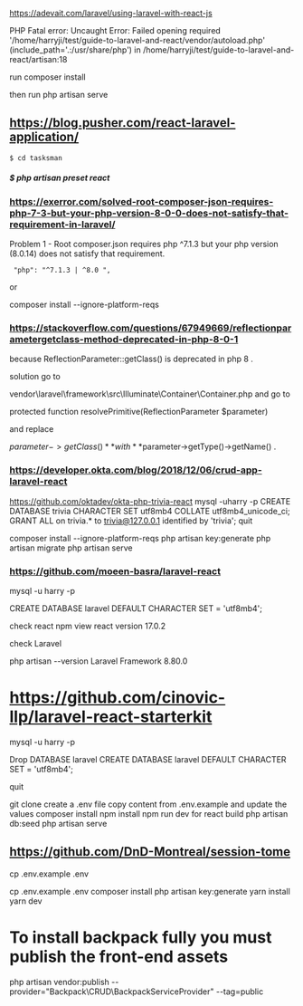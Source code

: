 https://adevait.com/laravel/using-laravel-with-react-js


PHP Fatal error:  Uncaught Error: Failed opening required '/home/harryji/test/guide-to-laravel-and-react/vendor/autoload.php' (include_path='.:/usr/share/php') in /home/harryji/test/guide-to-laravel-and-react/artisan:18

run 
composer install

then 
run php artisan serve



## https://blog.pusher.com/react-laravel-application/


    $ cd tasksman
#####    $ php artisan preset react


### https://exerror.com/solved-root-composer-json-requires-php-7-3-but-your-php-version-8-0-0-does-not-satisfy-that-requirement-in-laravel/
Problem 1
    - Root composer.json requires php ^7.1.3 but your php version (8.0.14) does not satisfy that requirement.


     "php": "^7.1.3 | ^8.0 ",
  
or 

composer install --ignore-platform-reqs


### https://stackoverflow.com/questions/67949669/reflectionparametergetclass-method-deprecated-in-php-8-0-1


because ReflectionParameter::getClass() is deprecated in php 8 .

solution go to

vendor\laravel\framework\src\Illuminate\Container\Container.php
and go to

protected function resolvePrimitive(ReflectionParameter $parameter)

and replace

$parameter->getClass()** with **$parameter->getType()->getName() .


### https://developer.okta.com/blog/2018/12/06/crud-app-laravel-react
https://github.com/oktadev/okta-php-trivia-react
mysql -uharry -p
CREATE DATABASE trivia CHARACTER SET utf8mb4 COLLATE utf8mb4_unicode_ci;
GRANT ALL on trivia.* to trivia@127.0.0.1 identified by 'trivia';
quit


composer install --ignore-platform-reqs
php artisan key:generate
php artisan migrate
php artisan serve


### https://github.com/moeen-basra/laravel-react

mysql -u harry -p


CREATE DATABASE laravel DEFAULT CHARACTER SET = 'utf8mb4';


check react 
npm view react version
17.0.2

check Laravel

php artisan --version
Laravel Framework 8.80.0


# https://github.com/cinovic-llp/laravel-react-starterkit

mysql -u harry -p

Drop DATABASE laravel
CREATE DATABASE laravel DEFAULT CHARACTER SET = 'utf8mb4';

quit

git clone
create a .env file copy content from .env.example and update the values
composer install
npm install
npm run dev for react build
php artisan db:seed
php artisan serve


## https://github.com/DnD-Montreal/session-tome

cp .env.example .env 

cp .env.example .env
composer install
php artisan key:generate
yarn install
yarn dev
# To install backpack fully you must publish the front-end assets
php artisan vendor:publish --provider="Backpack\CRUD\BackpackServiceProvider" --tag=public